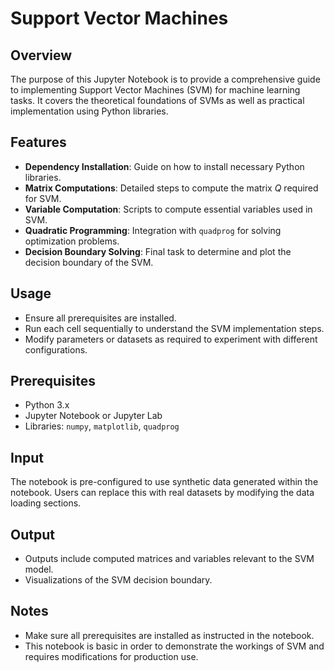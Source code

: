 # Support Vector Machines

## Overview
The purpose of this Jupyter Notebook is to provide a comprehensive guide to implementing Support Vector Machines (SVM) for machine learning tasks. It covers the theoretical foundations of SVMs as well as practical implementation using Python libraries.

## Features
- **Dependency Installation**: Guide on how to install necessary Python libraries.
- **Matrix Computations**: Detailed steps to compute the matrix $Q$ required for SVM.
- **Variable Computation**: Scripts to compute essential variables used in SVM.
- **Quadratic Programming**: Integration with `quadprog` for solving optimization problems.
- **Decision Boundary Solving**: Final task to determine and plot the decision boundary of the SVM.

## Usage
- Ensure all prerequisites are installed.
- Run each cell sequentially to understand the SVM implementation steps.
- Modify parameters or datasets as required to experiment with different configurations.

## Prerequisites
- Python 3.x
- Jupyter Notebook or Jupyter Lab
- Libraries: `numpy`, `matplotlib`, `quadprog`

## Input
The notebook is pre-configured to use synthetic data generated within the notebook. Users can replace this with real datasets by modifying the data loading sections.

## Output
- Outputs include computed matrices and variables relevant to the SVM model.
- Visualizations of the SVM decision boundary.

## Notes
- Make sure all prerequisites are installed as instructed in the notebook.
- This notebook is basic in order to demonstrate the workings of SVM and requires modifications for production use.